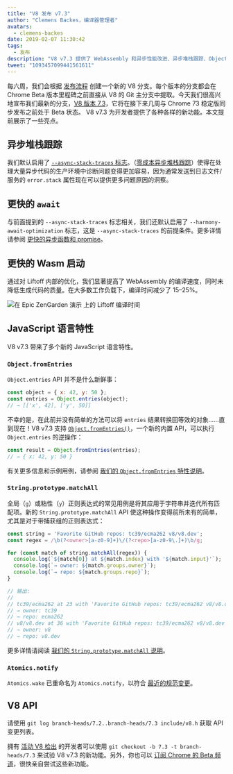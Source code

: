 ```yaml
---
title: "V8 发布 v7.3"
author: "Clemens Backes，编译器管理者"
avatars:
  - clemens-backes
date: 2019-02-07 11:30:42
tags:
  - 发布
description: "V8 v7.3 提供了 WebAssembly 和异步性能改进、异步堆栈跟踪、Object.fromEntries、String#matchAll 等更多内容！"
tweet: "1093457099441561611"
---
```

每六周，我们会根据 [发布流程](/docs/release-process) 创建一个新的 V8 分支。每个版本的分支都会在 Chrome Beta 版本里程碑之前直接从 V8 的 Git 主分支中提取。今天我们很高兴地宣布我们最新的分支，[V8 版本 7.3](https://chromium.googlesource.com/v8/v8.git/+log/branch-heads/7.3)，它将在接下来几周与 Chrome 73 稳定版同步发布之前处于 Beta 状态。 V8 v7.3 为开发者提供了各种各样的新功能。本文提前展示了一些亮点。

<!--truncate-->
## 异步堆栈跟踪

我们默认启用了 [`--async-stack-traces` 标志](/blog/fast-async#improved-developer-experience)。（[零成本异步堆栈跟踪](https://bit.ly/v8-zero-cost-async-stack-traces)）使得在处理大量异步代码的生产环境中诊断问题变得更加容易，因为通常发送到日志文件/服务的 `error.stack` 属性现在可以提供更多问题原因的洞察。

## 更快的 `await`

与前面提到的 `--async-stack-traces` 标志相关，我们还默认启用了 `--harmony-await-optimization` 标志，这是 `--async-stack-traces` 的前提条件。更多详情请参阅 [更快的异步函数和 promise](/blog/fast-async#await-under-the-hood)。

## 更快的 Wasm 启动

通过对 Liftoff 内部的优化，我们显著提高了 WebAssembly 的编译速度，同时未降低生成代码的质量。在大多数工作负载下，编译时间减少了 15–25%。

![在 [Epic ZenGarden 演示](https://s3.amazonaws.com/mozilla-games/ZenGarden/EpicZenGarden.html) 上的 Liftoff 编译时间](/_img/v8-release-73/liftoff-epic.svg)

## JavaScript 语言特性

V8 v7.3 带来了多个新的 JavaScript 语言特性。

### `Object.fromEntries`

`Object.entries` API 并不是什么新鲜事：

```js
const object = { x: 42, y: 50 };
const entries = Object.entries(object);
// → [['x', 42], ['y', 50]]
```

不幸的是，在此前并没有简单的方法可以将 `entries` 结果转换回等效的对象……直到现在！V8 v7.3 支持 [`Object.fromEntries()`](/features/object-fromentries)，一个新的内置 API，可以执行 `Object.entries` 的逆操作：

```js
const result = Object.fromEntries(entries);
// → { x: 42, y: 50 }
```

有关更多信息和示例用例，请参阅 [我们的 `Object.fromEntries` 特性说明](/features/object-fromentries)。

### `String.prototype.matchAll`

全局（`g`）或粘性（`y`）正则表达式的常见用例是将其应用于字符串并迭代所有匹配项。新的 `String.prototype.matchAll` API 使这种操作变得前所未有的简单，尤其是对于带捕获组的正则表达式：

```js
const string = 'Favorite GitHub repos: tc39/ecma262 v8/v8.dev';
const regex = /\b(?<owner>[a-z0-9]+)\/(?<repo>[a-z0-9\.]+)\b/g;

for (const match of string.matchAll(regex)) {
  console.log(`${match[0]} at ${match.index} with '${match.input}'`);
  console.log(`→ owner: ${match.groups.owner}`);
  console.log(`→ repo: ${match.groups.repo}`);
}

// 输出:
//
// tc39/ecma262 at 23 with 'Favorite GitHub repos: tc39/ecma262 v8/v8.dev'
// → owner: tc39
// → repo: ecma262
// v8/v8.dev at 36 with 'Favorite GitHub repos: tc39/ecma262 v8/v8.dev'
// → owner: v8
// → repo: v8.dev
```

更多详情请阅读 [我们的 `String.prototype.matchAll` 说明](/features/string-matchall)。

### `Atomics.notify`

`Atomics.wake` 已重命名为 `Atomics.notify`，以符合 [最近的规范变更](https://github.com/tc39/ecma262/pull/1220)。

## V8 API

请使用 `git log branch-heads/7.2..branch-heads/7.3 include/v8.h` 获取 API 变更列表。

拥有 [活动 V8 检出](/docs/source-code#using-git) 的开发者可以使用 `git checkout -b 7.3 -t branch-heads/7.3` 来试验 V8 v7.3 的新功能。另外，你也可以 [订阅 Chrome 的 Beta 频道](https://www.google.com/chrome/browser/beta.html)，很快亲自尝试这些新功能。
